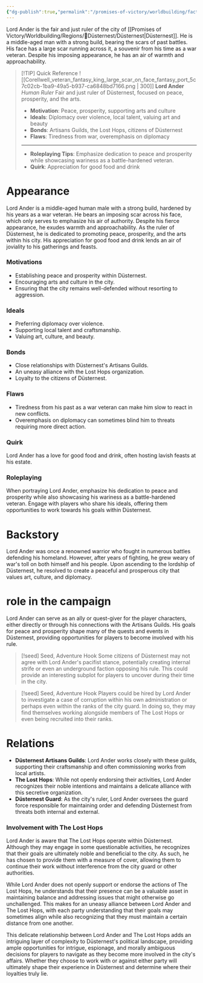 ```yaml
---
{"dg-publish":true,"permalink":"/promises-of-victory/worldbuilding/factions/duesternest/lord-ander/","title":"Lord Ander","noteIcon":"NPC","created":"2023-01-25T02:26:53.989+01:00","updated":"2023-04-01T03:11:12.256+02:00"}
---
```



Lord Ander is the fair and just ruler of the city of [[Promises of Victory/Worldbuilding/Regions/🏰Düsternest/Düsternest\|Düsternest]]. He is a middle-aged man with a strong build, bearing the scars of past battles. His face has a large scar running across it, a souvenir from his time as a war veteran. Despite his imposing appearance, he has an air of warmth and approachability.

> [!TIP] Quick Reference
> ![[Corellwell_veteran_fantasy_king_large_scar_on_face_fantasy_port_5c7c02cb-1ba9-49a5-b937-ca6848bd7166.png \| 300]] 
> **Lord Ander** _Human Ruler_
>  Fair and just ruler of Düsternest, focused on peace, prosperity, and the arts.
>- **Motivation**: Peace, prosperity, supporting arts and culture
>- **Ideals**: Diplomacy over violence, local talent, valuing art and beauty
>- **Bonds**: Artisans Guilds, the Lost Hops, citizens of Düsternest
>- **Flaws**: Tiredness from war, overemphasis on diplomacy
> ____
>- **Roleplaying Tips**: Emphasize dedication to peace and prosperity while showcasing wariness as a battle-hardened veteran.
>-  **Quirk**: Appreciation for good food and drink

# Appearance
Lord Ander is a middle-aged human male with a strong build, hardened by his years as a war veteran. He bears an imposing scar across his face, which only serves to emphasize his air of authority. Despite his fierce appearance, he exudes warmth and approachability. As the ruler of Düsternest, he is dedicated to promoting peace, prosperity, and the arts within his city. His appreciation for good food and drink lends an air of joviality to his gatherings and feasts.

### Motivations
- Establishing peace and prosperity within Düsternest.
- Encouraging arts and culture in the city.
- Ensuring that the city remains well-defended without resorting to aggression.

### Ideals
- Preferring diplomacy over violence.
- Supporting local talent and craftsmanship.
- Valuing art, culture, and beauty.

### Bonds
- Close relationships with Düsternest's Artisans Guilds.
- An uneasy alliance with the Lost Hops organization.
- Loyalty to the citizens of Düsternest.

### Flaws
- Tiredness from his past as a war veteran can make him slow to react in new conflicts.
- Overemphasis on diplomacy can sometimes blind him to threats requiring more direct action.

### Quirk
Lord Ander has a love for good food and drink, often hosting lavish feasts at his estate.

### Roleplaying
When portraying Lord Ander, emphasize his dedication to peace and prosperity while also showcasing his wariness as a battle-hardened veteran. Engage with players who share his ideals, offering them opportunities to work towards his goals within Düsternest.

# Backstory
Lord Ander was once a renowned warrior who fought in numerous battles defending his homeland. However, after years of fighting, he grew weary of war's toll on both himself and his people. Upon ascending to the lordship of Düsternest, he resolved to create a peaceful and prosperous city that values art, culture, and diplomacy.

# role in the campaign
Lord Ander can serve as an ally or quest-giver for the player characters, either directly or through his connections with the Artisans Guilds. His goals for peace and prosperity shape many of the quests and events in Düsternest, providing opportunities for players to become involved with his rule.

>[!seed] Seed, Adventure Hook
>Some citizens of Düsternest may not agree with Lord Ander's pacifist stance, potentially creating internal strife or even an underground faction opposing his rule. This could provide an interesting subplot for players to uncover during their time in the city.

>[!seed] Seed, Adventure Hook
>Players could be hired by Lord Ander to investigate a case of corruption within his own administration or perhaps even within the ranks of the city guard. In doing so, they may find themselves working alongside members of The Lost Hops or even being recruited into their ranks.

# Relations
- **Düsternest Artisans Guilds**: Lord Ander works closely with these guilds, supporting their craftsmanship and often commissioning works from local artists.
- **The Lost Hops**: While not openly endorsing their activities, Lord Ander recognizes their noble intentions and maintains a delicate alliance with this secretive organization.
- **Düsternest Guard**: As the city's ruler, Lord Ander oversees the guard force responsible for maintaining order and defending Düsternest from threats both internal and external.

### Involvement with The Lost Hops

Lord Ander is aware that The Lost Hops operate within Düsternest. Although they may engage in some questionable activities, he recognizes that their goals are ultimately noble and beneficial to the city. As such, he has chosen to provide them with a measure of cover, allowing them to continue their work without interference from the city guard or other authorities.

While Lord Ander does not openly support or endorse the actions of The Lost Hops, he understands that their presence can be a valuable asset in maintaining balance and addressing issues that might otherwise go unchallenged. This makes for an uneasy alliance between Lord Ander and The Lost Hops, with each party understanding that their goals may sometimes align while also recognizing that they must maintain a certain distance from one another.

This delicate relationship between Lord Ander and The Lost Hops adds an intriguing layer of complexity to Düsternest's political landscape, providing ample opportunities for intrigue, espionage, and morally ambiguous decisions for players to navigate as they become more involved in the city's affairs. Whether they choose to work with or against either party will ultimately shape their experience in Düsternest and determine where their loyalties truly lie.